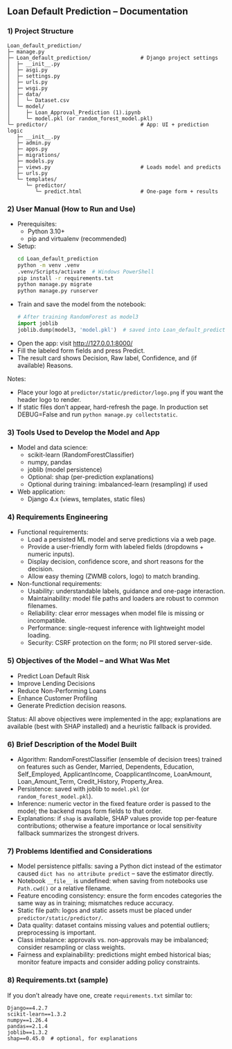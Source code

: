## Loan Default Prediction – Documentation

### 1) Project Structure
```text
Loan_default_prediction/
├─ manage.py
├─ Loan_default_prediction/                # Django project settings
│  ├─ __init__.py
│  ├─ asgi.py
│  ├─ settings.py
│  ├─ urls.py
│  ├─ wsgi.py
│  ├─ data/
│  │  └─ Dataset.csv
│  └─ model/
│     ├─ Loan_Approval_Prediction (1).ipynb
│     └─ model.pkl (or random_forest_model.pkl)
└─ predictor/                              # App: UI + prediction logic
   ├─ __init__.py
   ├─ admin.py
   ├─ apps.py
   ├─ migrations/
   ├─ models.py
   ├─ views.py                             # Loads model and predicts
   ├─ urls.py
   └─ templates/
      └─ predictor/
         └─ predict.html                   # One-page form + results
```

### 2) User Manual (How to Run and Use)
- Prerequisites:
  - Python 3.10+
  - pip and virtualenv (recommended)
- Setup:
  ```bash
  cd Loan_default_prediction
  python -m venv .venv
  .venv/Scripts/activate  # Windows PowerShell
  pip install -r requirements.txt
  python manage.py migrate
  python manage.py runserver
  ```
- Train and save the model from the notebook:
  ```python
  # After training RandomForest as model3
  import joblib
  joblib.dump(model3, 'model.pkl')  # saved into Loan_default_prediction/Loan_default_prediction/model/
  ```
- Open the app: visit http://127.0.0.1:8000/
- Fill the labeled form fields and press Predict.
- The result card shows Decision, Raw label, Confidence, and (if available) Reasons.

Notes:
- Place your logo at `predictor/static/predictor/logo.png` if you want the header logo to render.
- If static files don’t appear, hard-refresh the page. In production set DEBUG=False and run `python manage.py collectstatic`.

### 3) Tools Used to Develop the Model and App
- Model and data science:
  - scikit-learn (RandomForestClassifier)
  - numpy, pandas
  - joblib (model persistence)
  - Optional: shap (per-prediction explanations)
  - Optional during training: imbalanced-learn (resampling) if used
- Web application:
  - Django 4.x (views, templates, static files)

### 4) Requirements Engineering
- Functional requirements:
  - Load a persisted ML model and serve predictions via a web page.
  - Provide a user-friendly form with labeled fields (dropdowns + numeric inputs).
  - Display decision, confidence score, and short reasons for the decision.
  - Allow easy theming (ZWMB colors, logo) to match branding.
- Non-functional requirements:
  - Usability: understandable labels, guidance and one-page interaction.
  - Maintainability: model file paths and loaders are robust to common filenames.
  - Reliability: clear error messages when model file is missing or incompatible.
  - Performance: single-request inference with lightweight model loading.
  - Security: CSRF protection on the form; no PII stored server-side.

### 5) Objectives of the Model – and What Was Met
- Predict Loan Default Risk
- Improve Lending Decisions
- Reduce Non-Performing Loans
- Enhance Customer Profiling
- Generate Prediction decision reasons.

Status: All above objectives were implemented in the app; explanations are available (best with SHAP installed) and a heuristic fallback is provided.

### 6) Brief Description of the Model Built
- Algorithm: RandomForestClassifier (ensemble of decision trees) trained on features such as Gender, Married, Dependents, Education, Self_Employed, ApplicantIncome, CoapplicantIncome, LoanAmount, Loan_Amount_Term, Credit_History, Property_Area.
- Persistence: saved with joblib to `model.pkl` (or `random_forest_model.pkl`).
- Inference: numeric vector in the fixed feature order is passed to the model; the backend maps form fields to that order.
- Explanations: if `shap` is available, SHAP values provide top per-feature contributions; otherwise a feature importance or local sensitivity fallback summarizes the strongest drivers.

### 7) Problems Identified and Considerations
- Model persistence pitfalls: saving a Python dict instead of the estimator caused `dict has no attribute predict` – save the estimator directly.
- Notebook `__file__` is undefined: when saving from notebooks use `Path.cwd()` or a relative filename.
- Feature encoding consistency: ensure the form encodes categories the same way as in training; mismatches reduce accuracy.
- Static file path: logos and static assets must be placed under `predictor/static/predictor/`.
- Data quality: dataset contains missing values and potential outliers; preprocessing is important.
- Class imbalance: approvals vs. non-approvals may be imbalanced; consider resampling or class weights.
- Fairness and explainability: predictions might embed historical bias; monitor feature impacts and consider adding policy constraints.

### 8) Requirements.txt (sample)
If you don’t already have one, create `requirements.txt` similar to:
```text
Django==4.2.7
scikit-learn==1.3.2
numpy==1.26.4
pandas==2.1.4
joblib==1.3.2
shap==0.45.0  # optional, for explanations
```




